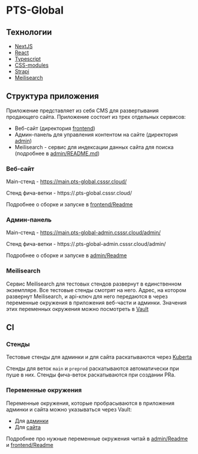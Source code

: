 # PTS-Global

## Технологии
* [NextJS](https://nextjs.org/)
* [React](https://ru.reactjs.org/)
* [Typescript](https://www.typescriptlang.org/)
* [CSS-modules](https://github.com/css-modules/css-modules)
* [Strapi](https://strapi.io/)
* [Meilisearch](https://www.meilisearch.com/)

## Структура приложения

Приложение представляет из себя CMS для развертывания продающего сайта. 
Приложение состоит из трех отдельных сервисов:

- Веб-сайт (директория [frontend](./frontend)) 
- Админ-панель для управления контентом на сайте (директория [admin](./admin))
- Meilisearch - cервис для индексации данных сайта для поиска (подробнее в [admin/README.md](./admin/README.md))


### Веб-сайт

Main-стенд - https://main.pts-global.csssr.cloud/

Стенд фича-ветки - https://<branch-name>.pts-global.csssr.cloud/

Подробнее о сборке и запуске в [frontend/Readme](./frontend/README.md)

### Админ-панель

Main-стенд - https://main.pts-global-admin.csssr.cloud/admin/

Стенд фича-ветки - https://<branch-name>.pts-global-admin.csssr.cloud/admin/

Подробнее о сборке и запуске в [admin/Readme](./admin/README.md)

### Meilisearch

Сервис Meilisearch для тестовых стендов развернут в единственном экземпляре. 
Все тестовые стенды смотрят на него.
Адрес, на котором развернут Meilisearch, и api-ключ для него передаются в через переменные окружения в приложения веб-части и админки.
Значения этих переменных окружения можно посмотреть в [Vault](https://vault.csssr.com:8200/ui/vault/secrets/secret/list/k8s/gke-csssr-testing/)


## СI

### Стенды
Тестовые стенды для админки и для сайта раскатываются через [Kuberta](https://kuberta.csssr.cloud/r/pts-global/pts_global/pts-global-frontend)

Стенды для веток `main` и `preprod` раскатываются автоматически при пуше в них. Стенды фича-веток раскатываются при создании PRа.

### Переменные окружения
Переменные окружения, которые пробрасываются в приложения админки и сайта можно указываться через Vault:
* Для [админки](https://vault.csssr.com:8200/ui/vault/secrets/secret/show/k8s/gke-csssr-testing/pts-global-admin/everyone/secret) 
* Для [сайта](https://vault.csssr.com:8200/ui/vault/secrets/secret/list/k8s/gke-csssr-testing/pts-global-frontend/) 

Подробнее про нужные переменные окружения читай в [admin/Readme](./admin/README.md) и [frontend/Readme](./frontend/README.md)